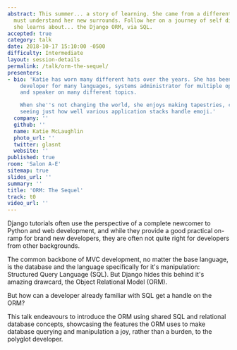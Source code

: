 ```yaml
---
abstract: This summer... a story of learning. She came from a different world, and
  must understand her new surrounds. Follow her on a journey of self discovery as
  she learns about... the Django ORM, via SQL.
accepted: true
category: talk
date: 2018-10-17 15:10:00 -0500
difficulty: Intermediate
layout: session-details
permalink: /talk/orm-the-sequel/
presenters:
- bio: 'Katie has worn many different hats over the years. She has been a software
    developer for many languages, systems administrator for multiple operating systems,
    and speaker on many different topics.

    When she''s not changing the world, she enjoys making tapestries, cooking, and
    seeing just how well various application stacks handle emoji.'
  company: ''
  github: ''
  name: Katie McLaughlin
  photo_url: ''
  twitter: glasnt
  website: ''
published: true
room: 'Salon A-E'
sitemap: true
slides_url: ''
summary: ''
title: 'ORM: The Sequel'
track: t0
video_url: ''
---
```


Django tutorials often use the perspective of a complete newcomer to Python and web development, and while they provide a good practical on-ramp for brand new developers, they are often not quite right for developers from other backgrounds.

The common backbone of MVC development, no matter the base language, is the database and the language specifically for it's manipulation: Structured Query Language (SQL). But Django hides this behind it's amazing drawcard, the Object Relational Model (ORM).

But how can a developer already familiar with SQL get a handle on the ORM?

This talk endeavours to introduce the ORM using shared SQL and relational database concepts, showcasing the features the ORM uses to make database querying and manipulation a joy, rather than a burden, to the polyglot developer.
